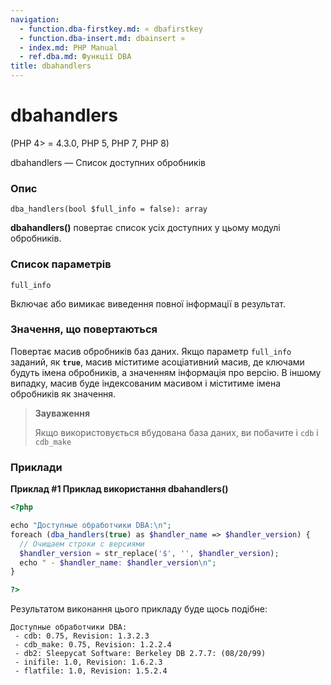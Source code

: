 ```yaml
---
navigation:
  - function.dba-firstkey.md: « dbafirstkey
  - function.dba-insert.md: dbainsert »
  - index.md: PHP Manual
  - ref.dba.md: Функції DBA
title: dbahandlers
---
```

# dbahandlers

(PHP 4> = 4.3.0, PHP 5, PHP 7, PHP 8)

dbahandlers — Список доступних обробників

### Опис

```methodsynopsis
dba_handlers(bool $full_info = false): array
```

**dbahandlers()** повертає список усіх доступних у цьому модулі обробників.

### Список параметрів

`full_info`

Включає або вимикає виведення повної інформації в результат.

### Значення, що повертаються

Повертає масив обробників баз даних. Якщо параметр `full_info` заданий, як **`true`**, масив міститиме асоціативний масив, де ключами будуть імена обробників, а значенням інформація про версію. В іншому випадку, масив буде індексованим масивом і міститиме імена обробників як значення.

> **Зауваження**
> 
> Якщо використовується вбудована база даних, ви побачите і `cdb` і `cdb_make`

### Приклади

**Приклад #1 Приклад використання **dbahandlers()****

```php
<?php

echo "Доступные обработчики DBA:\n";
foreach (dba_handlers(true) as $handler_name => $handler_version) {
  // Очищаем строки с версиями
  $handler_version = str_replace('$', '', $handler_version);
  echo " - $handler_name: $handler_version\n";
}

?>
```

Результатом виконання цього прикладу буде щось подібне:

```
Доступные обработчики DBA:
 - cdb: 0.75, Revision: 1.3.2.3
 - cdb_make: 0.75, Revision: 1.2.2.4
 - db2: Sleepycat Software: Berkeley DB 2.7.7: (08/20/99)
 - inifile: 1.0, Revision: 1.6.2.3
 - flatfile: 1.0, Revision: 1.5.2.4
```
